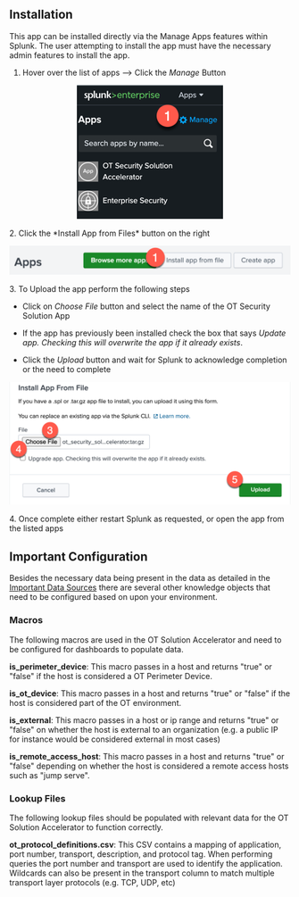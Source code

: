 ## Installation

This app can be installed directly via the Manage Apps features within Splunk.  The user attempting to install the app must have the necessary admin features to install the app.
1.  Hover over the list of apps --> Click the *Manage* Button
<p align="center">
<img src="./Images/splunk_manage_apps.png">
</p>
2.  Click the *Install App from Files* button on the right
<p align="center">
<img src="./Images/splunk_install_app_from_file.png">
</p>
3.  To Upload the app perform the following steps

* Click on *Choose File* button and select the name of the OT Security Solution App
    
* If the app has previously been installed check the box that says *Update app.  Checking this will overwrite the app if it already exists*.

* Click the *Upload* button and wait for Splunk to acknowledge completion or the need to complete
<p align="center">
<img src="./Images/splunk_select_app.png">
</p>
4.  Once complete either restart Splunk as requested, or open the app from the listed apps


## Important Configuration

Besides the necessary data being present in the data as detailed in the [Important Data Sources](./Data%20Management.md#important-data-sources) there are several other knowledge objects that need to be configured based on upon your environment.


### Macros

The following macros are used in the OT Solution Accelerator and need to be configured for dashboards to populate data.

**is_perimeter_device**:  This macro passes in a host and returns "true" or "false" if the host is considered a OT Perimeter Device.

**is_ot_device**:  This macro passes in a host and returns "true" or "false" if the host is considered part of the OT environment.

**is_external**:  This macro passes in a host or ip range and returns "true" or "false" on whether the host is external to an organization (e.g. a public IP for instance would be considered external in most cases)

**is_remote_access_host**:  This macro passes in a host and returns "true" or "false" depending on whether the host is considered a remote access hosts such as "jump serve".

### Lookup Files

The following lookup files should be populated with relevant data for the OT Solution Accelerator to function correctly.

**ot_protocol_definitions.csv**:  This CSV contains a mapping of application, port number, transport, description, and protocol tag.  When performing queries the port number and transport are used to identify the application.  Wildcards can also be present in the transport column to match multiple transport layer protocols (e.g. TCP, UDP, etc)
